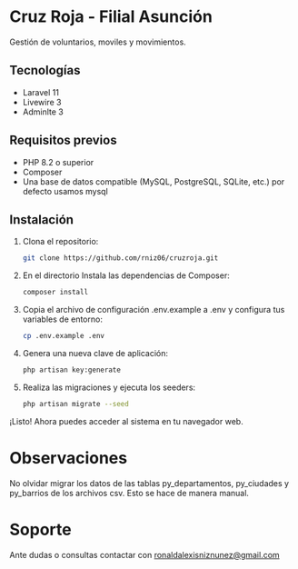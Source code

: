 # Cruz Roja - Filial Asunción

Gestión de voluntarios, moviles y movimientos.

## Tecnologías
- Laravel 11
- Livewire 3
- Adminlte 3

## Requisitos previos

- PHP 8.2 o superior
- Composer
- Una base de datos compatible (MySQL, PostgreSQL, SQLite, etc.) por defecto usamos mysql

## Instalación

1. Clona el repositorio:

    ```bash
    git clone https://github.com/rniz06/cruzroja.git
    ```

2. En el directorio Instala las dependencias de Composer:
    ```bash
    composer install
    ```

3. Copia el archivo de configuración .env.example a .env y configura tus variables de entorno:
    ```bash
    cp .env.example .env
    ```

4. Genera una nueva clave de aplicación:
    ```bash
    php artisan key:generate
    ```

5. Realiza las migraciones y ejecuta los seeders:
    ```bash
    php artisan migrate --seed
    ```

¡Listo! Ahora puedes acceder al sistema en tu navegador web.

# Observaciones

No olvidar migrar los datos de las tablas py_departamentos, py_ciudades y py_barrios de los archivos csv. Esto se hace de manera manual.

# Soporte

Ante dudas o consultas contactar con ronaldalexisniznunez@gmail.com